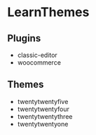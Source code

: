 # LearnThemes

## Plugins

- classic-editor
- woocommerce

## Themes

- twentytwentyfive
- twentytwentyfour
- twentytwentythree
- twentytwentyone
